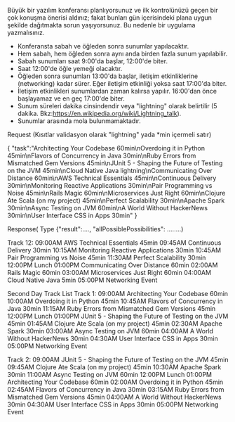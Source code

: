 Büyük bir yazılım konferansı planlıyorsunuz ve ilk kontrolünüzü geçen bir çok konuşma önerisi aldınız; fakat bunları gün içerisindeki plana uygun şekilde dağıtmakta sorun yaşıyorsunuz. Bu nedenle bir uygulama yazmalısınız.
 
* Konferansta sabah ve öğleden sonra sunumlar yapılacaktır.
* Hem sabah, hem öğleden sonra aynı anda birden fazla sunum yapılabilir.
* Sabah sunumları saat 9:00'da başlar, 12:00'de biter.
* Saat 12:00'de öğle yemeği olacaktır.
* Öğleden sonra sunumları 13:00'da başlar, iletişim etkinliklerine (networking) kadar sürer. Eğer iletişim etkinliği yoksa saat 17:00'da biter.
* İletişim etkinlikleri sunumlardan zaman kalırsa yapılır. 16:00'dan önce başlayamaz ve en geç 17:00'de biter.
* Sunum süreleri dakika cinsindendir veya "lightning" olarak belirtilir (5 dakika. Bkz:https://en.wikipedia.org/wiki/Lightning_talk).
* Sunumlar arasında mola bulunmamaktadır.

Request (Kısıtlar validasyon olarak "lightning" yada *min içermeli satır)

{
"task":"Architecting Your Codebase 60min\nOverdoing it in Python 45min\nFlavors of Concurrency in Java 30min\nRuby Errors from Mismatched Gem Versions 45min\nJUnit 5 - Shaping the Future of Testing on the JVM 45min\nCloud Native Java lightning\nCommunicating Over Distance 60min\nAWS Technical Essentials 45min\nContinuous Delivery 30min\nMonitoring Reactive Applications 30min\nPair Programming vs Noise 45min\nRails Magic 60min\nMicroservices Just Right 60min\nClojure Ate Scala (on my project) 45min\nPerfect Scalability 30min\nApache Spark 30min\nAsync Testing on JVM 60min\nA World Without HackerNews 30min\nUser Interface CSS in Apps 30min"
}


Response( Type {"result":...., "allPossiblePossibilities": ........)

Track 12:
09:00AM AWS Technical Essentials 45min
09:45AM Continuous Delivery 30min
10:15AM Monitoring Reactive Applications 30min
10:45AM Pair Programming vs Noise 45min
11:30AM Perfect Scalability 30min
12:00PM Lunch
01:00PM Communicating Over Distance 60min
02:00AM Rails Magic 60min
03:00AM Microservices Just Right 60min
04:00AM Cloud Native Java 5min
05:00PM Networking Event

Second Day Track List
Track 1:
09:00AM Architecting Your Codebase 60min
10:00AM Overdoing it in Python 45min
10:45AM Flavors of Concurrency in Java 30min
11:15AM Ruby Errors from Mismatched Gem Versions 45min
12:00PM Lunch
01:00PM JUnit 5 - Shaping the Future of Testing on the JVM 45min
01:45AM Clojure Ate Scala (on my project) 45min
02:30AM Apache Spark 30min
03:00AM Async Testing on JVM 60min
04:00AM A World Without HackerNews 30min
04:30AM User Interface CSS in Apps 30min
05:00PM Networking Event

Track 2:
09:00AM JUnit 5 - Shaping the Future of Testing on the JVM 45min
09:45AM Clojure Ate Scala (on my project) 45min
10:30AM Apache Spark 30min
11:00AM Async Testing on JVM 60min
12:00PM Lunch
01:00PM Architecting Your Codebase 60min
02:00AM Overdoing it in Python 45min
02:45AM Flavors of Concurrency in Java 30min
03:15AM Ruby Errors from Mismatched Gem Versions 45min
04:00AM A World Without HackerNews 30min
04:30AM User Interface CSS in Apps 30min
05:00PM Networking Event

